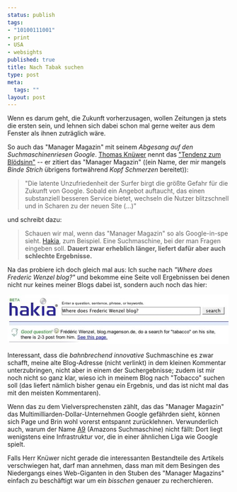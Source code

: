 ```yaml
--- 
status: publish
tags: 
- "10100111001"
- print
- USA
- websights
published: true
title: Nach Tabak suchen
type: post
meta: 
  tags: ""
layout: post
---
```

Wenn es darum geht, die Zukunft vorherzusagen, wollen Zeitungen ja stets die ersten sein, und lehnen sich dabei schon mal gerne weiter aus dem Fenster als ihnen zuträglich wäre.

So auch das "Manager Magazin" mit seinem <em>Abgesang auf den Suchmaschinenriesen Google</em>. <a href="http://blog.handelsblatt.de/indiskretion/">Thomas Knüwer</a> nennt das <a href="http://blog.handelsblatt.de/indiskretion/eintrag.php?id=1158">"Tendenz zum Blödsinn"</a> -- er zitiert das "Manager Magazin" ((ein Name, der mir mangels <em>Binde Strich</em> übrigens fortwährend <em>Kopf Schmerzen</em> bereitet)):

<blockquote>"Die latente Unzufriedenheit der Surfer birgt die größte Gefahr für die Zukunft von Google. Sobald ein Angebot auftaucht, das einen substanziell besseren Service bietet, wechseln die Nutzer blitzschnell und in Scharen zu der neuen Site (...)"</blockquote>

und schreibt dazu:

<blockquote>Schauen wir mal, wenn das "Manager Magazin" so als Google-in-spe sieht. <a href="http://hakia.com">Hakia</a>, zum Beispiel. Eine Suchmaschine, bei der man Fragen eingeben soll. <strong>Dauert zwar erheblich länger, liefert dafür aber auch schlechte Ergebnisse.</strong></blockquote>

Na das probiere ich doch gleich mal aus: Ich suche nach <em>"Where does Frederic Wenzel blog?"</em> und bekomme eine Seite voll Ergebnissen bei denen nicht nur keines meiner Blogs dabei ist, sondern auch noch das hier:

<img src='/media/wp/2007/03/hakia-answer.jpg' alt='Hakia Answer' />

Interessant, dass die <em>bahnbrechend innovative</em> Suchmaschine es zwar schafft, meine alte Blog-Adresse (nicht verlinkt) in dem kleinen Kommentar unterzubringen, nicht aber in einem der Suchergebnisse; zudem ist mir noch nicht so ganz klar, wieso ich in meinem Blog nach "Tobacco" suchen soll (das liefert nämlich bisher genau ein Ergebnis, und das ist nicht mal das mit den meisten Kommentaren).

Wenn das zu dem Vielversprechensten zählt, das das "Manager Magazin" das Multimilliarden-Dollar-Unternehmen Google gefährden sieht, können sich Page und Brin wohl vorerst entspannt zurücklehnen. Verwunderlich auch, warum der Name <a href="http://a9.com/">A9</a> (Amazons Suchmaschine) nicht fällt: Dort liegt wenigstens eine Infrastruktur vor, die in einer ähnlichen Liga wie Google spielt.

Falls Herr Knüwer nicht gerade die interessanten Bestandteile des Artikels verschwiegen hat, darf man annehmen, dass man mit dem Besingen des Niedergangs eines Web-Giganten in den Stuben des "Manager Magazins" einfach zu beschäftigt war um ein <em>bisschen</em> genauer zu recherchieren.
